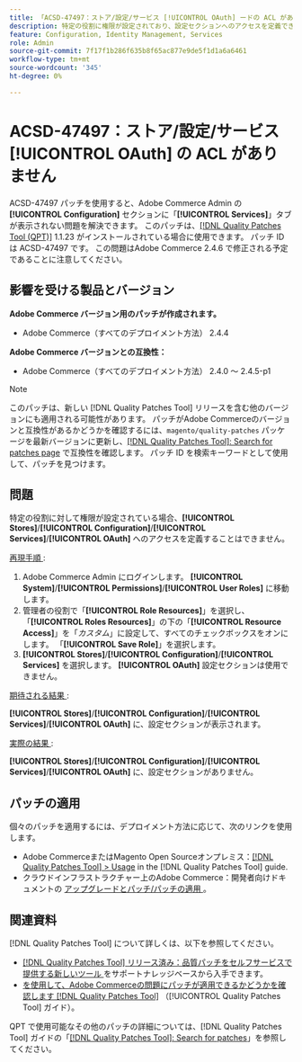 ```yaml
---
title: 「ACSD-47497：ストア/設定/サービス [!UICONTROL OAuth] ードの ACL がありません」
description: 特定の役割に権限が設定されており、設定セクションへのアクセスを定義できない場合は、ACSD-47497 パッチを適用して、Adobe Commerceの問題を修正してください。
feature: Configuration, Identity Management, Services
role: Admin
source-git-commit: 7f17f1b286f635b8f65ac877e9de5f1d1a6a6461
workflow-type: tm+mt
source-wordcount: '345'
ht-degree: 0%

---
```


# ACSD-47497：ストア/設定/サービス [!UICONTROL OAuth] の ACL がありません

ACSD-47497 パッチを使用すると、Adobe Commerce Admin の **[!UICONTROL Configuration]** セクションに「**[!UICONTROL Services]**」タブが表示されない問題を解決できます。 このパッチは、[[!DNL Quality Patches Tool (QPT)]](https://experienceleague.adobe.com/en/docs/commerce-knowledge-base/kb/announcements/commerce-announcements/magento-quality-patches-released-new-tool-to-self-serve-quality-patches) 1.1.23 がインストールされている場合に使用できます。 パッチ ID は ACSD-47497 です。 この問題はAdobe Commerce 2.4.6 で修正される予定であることに注意してください。

## 影響を受ける製品とバージョン

**Adobe Commerce バージョン用のパッチが作成されます。**
* Adobe Commerce（すべてのデプロイメント方法） 2.4.4

**Adobe Commerce バージョンとの互換性：**
* Adobe Commerce（すべてのデプロイメント方法） 2.4.0 ～ 2.4.5-p1

>[!NOTE]
>
>このパッチは、新しい [!DNL Quality Patches Tool] リリースを含む他のバージョンにも適用される可能性があります。 パッチがAdobe Commerceのバージョンと互換性があるかどうかを確認するには、`magento/quality-patches` パッケージを最新バージョンに更新し、[[!DNL Quality Patches Tool]: Search for patches page](https://experienceleague.adobe.com/tools/commerce-quality-patches/index.html) で互換性を確認します。 パッチ ID を検索キーワードとして使用して、パッチを見つけます。

## 問題

特定の役割に対して権限が設定されている場合、**[!UICONTROL Stores]**/**[!UICONTROL Configuration]**/**[!UICONTROL Services]**/**[!UICONTROL OAuth]** へのアクセスを定義することはできません。

<u> 再現手順 </u>:

1. Adobe Commerce Admin にログインします。 **[!UICONTROL System]**/**[!UICONTROL Permissions]**/**[!UICONTROL User Roles]** に移動します。
1. 管理者の役割で「**[!UICONTROL Role Resources]**」を選択し、「**[!UICONTROL Roles Resources]**」の下の「**[!UICONTROL Resource Access]**」を「_カスタム_」に設定して、すべてのチェックボックスをオンにします。 「**[!UICONTROL Save Role]**」を選択します。
1. **[!UICONTROL Stores]**/**[!UICONTROL Configuration]**/**[!UICONTROL Services]** を選択します。 **[!UICONTROL OAuth]** 設定セクションは使用できません。

<u> 期待される結果 </u>:

**[!UICONTROL Stores]**/**[!UICONTROL Configuration]**/**[!UICONTROL Services]**/**[!UICONTROL OAuth]** に、設定セクションが表示されます。

<u> 実際の結果 </u>:

**[!UICONTROL Stores]**/**[!UICONTROL Configuration]**/**[!UICONTROL Services]**/**[!UICONTROL OAuth]** に、設定セクションがありません。

## パッチの適用

個々のパッチを適用するには、デプロイメント方法に応じて、次のリンクを使用します。

* Adobe CommerceまたはMagento Open Sourceオンプレミス：[[!DNL Quality Patches Tool] > Usage](https://experienceleague.adobe.com/docs/commerce-operations/tools/quality-patches-tool/usage.html) in the [!DNL Quality Patches Tool] guide.
* クラウドインフラストラクチャー上のAdobe Commerce：開発者向けドキュメントの [ アップグレードとパッチ/パッチの適用 ](https://experienceleague.adobe.com/docs/commerce-cloud-service/user-guide/develop/upgrade/apply-patches.html)。

## 関連資料

[!DNL Quality Patches Tool] について詳しくは、以下を参照してください。

* [[!DNL Quality Patches Tool]  リリース済み：品質パッチをセルフサービスで提供する新しいツール ](https://experienceleague.adobe.com/en/docs/commerce-knowledge-base/kb/announcements/commerce-announcements/magento-quality-patches-released-new-tool-to-self-serve-quality-patches) をサポートナレッジベースから入手できます。
* [ を使用して、Adobe Commerceの問題にパッチが適用できるかどうかを確認します  [!DNL Quality Patches Tool]](/help/tools/quality-patches-tool/patches-available-in-qpt/check-patch-for-magento-issue-with-magento-quality-patches.md) （[!UICONTROL Quality Patches Tool] ガイド）。


QPT で使用可能なその他のパッチの詳細については、[!DNL Quality Patches Tool] ガイドの「[[!DNL Quality Patches Tool]: Search for patches](https://experienceleague.adobe.com/tools/commerce-quality-patches/index.html)」を参照してください。
